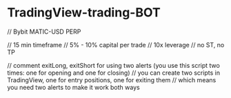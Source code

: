 # TradingView-trading-BOT

// Bybit MATIC-USD PERP

// 15 min timeframe
// 5% - 10% capital per trade
// 10x leverage
// no ST, no TP

// comment exitLong, exitShort for using two alerts (you use this script two times: one for opening and one for closing)
// you can create two scripts in TradingView, one for entry positions, one for exiting them
// which means you need two alerts to make it work both ways
